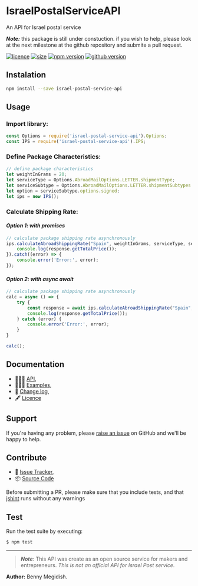 # IsraelPostalServiceAPI
An API for Israel postal service

***Note:*** this package is still under constuction.
if you wish to help, please look at the next milestone at the github repository and submite a pull request.

[![licence](https://img.shields.io/github/license/mashape/apistatus.svg)](https://github.com/bennymeg/IsraelPostalServiceAPI/blob/master/LICENSE)
[![size](https://img.shields.io/bundlephobia/min/react.svg)](https://github.com/bennymeg/IsraelPostalServiceAPI)
[![npm version](https://img.shields.io/npm/v/:package.svg)](https://www.npmjs.com/package/israel-postal-service-api)
[![github version](https://img.shields.io/github/package-json/v/badges/shields.svg)](https://github.com/bennymeg/IsraelPostalServiceAPI)


## Instalation
```bash
npm install --save israel-postal-service-api
```
## Usage

### Import library:
```javascript
const Options = require('israel-postal-service-api').Options;
const IPS = require('israel-postal-service-api').IPS;
```

### Define Package Characteristics:
```javascript
// define package characteristics
let weightInGrams = 20;
let serviceType = Options.AbroadMailOptions.LETTER.shipmentType;
let serviceSubtype = Options.AbroadMailOptions.LETTER.shipmentSubtypes.regular;
let option = serviceSubtype.options.signed;
let ips = new IPS();
```

### Calculate Shipping Rate:
#### _Option 1: with promises_
```javascript
// calculate package shipping rate asynchronously
ips.calculateAbroadShippingRate("Spain", weightInGrams, serviceType, serviceSubtype, option).then((response) => {
    console.log(response.getTotalPrice());
}).catch((error) => {
    console.error('Error:', error);
});
```

#### _Option 2: with async await_
```javascript
// calculate package shipping rate asynchronously
calc = async () => {
    try {
        const response = await ips.calculateAbroadShippingRate("Spain", weightInGrams, serviceType, serviceSubtype, option);
        console.log(response.getTotalPrice());
    } catch (error) {
        console.error('Error:', error);
    }
}

calc();
```


## Documentation ##  
- 👨🏼‍💻 [API](https://github.com/bennymeg/IsraelPostalServiceAPI/blob/master/docs/API.md),  
- 👩🏼‍🏫 [Examples](https://github.com/bennymeg/IsraelPostalServiceAPI/blob/master/docs/examples),  
- 📜 [Change log](https://github.com/bennymeg/IsraelPostalServiceAPI/blob/master/docs/CHANGELOG.md),  
- 🖋 [Licence](https://github.com/bennymeg/IsraelPostalServiceAPI/blob/master/LICENSE)

## Support ##
If you're having any problem, please [raise an issue](https://github.com/bennymeg/IsraelPostalServiceAPI/issues/new) on GitHub and we'll be happy to help.


## Contribute ##
- 👾 [Issue Tracker](https://github.com/bennymeg/IsraelPostalServiceAPI/issues),
- 📦 [Source Code](https://github.com/bennymeg/IsraelPostalServiceAPI/)

Before submitting a PR, please make sure that you include tests, and that [jshint](http://jshint.com) runs without any warnings

## Test ## 
Run the test suite by executing:

```sh
$ npm test
```


___
> ***Note***:
> This API was create as an open source service for makers and entrepreneurs.
> _This is not an official API for Israel Post service_.

**Author:** Benny Megidish.